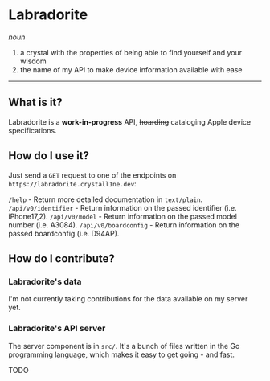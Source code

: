 # Labradorite
*noun*
1. a crystal with the properties of being able to find yourself and your wisdom
2. the name of my API to make device information available with ease
---
## What is it?
Labradorite is a **work-in-progress** API, ~~hoarding~~ cataloging Apple device specifications.

## How do I use it?
Just send a `GET` request to one of the endpoints on `https://labradorite.crystall1ne.dev`:

`/help` - Return more detailed documentation in `text/plain`.
`/api/v0/identifier` - Return information on the passed identifier (i.e. iPhone17,2).
`/api/v0/model` - Return information on the passed model number (i.e. A3084).
`/api/v0/boardconfig` - Return information on the passed boardconfig (i.e. D94AP).

## How do I contribute?
### Labradorite's data
I'm not currently taking contributions for the data available on my server yet.

### Labradorite's API server
The server component is in `src/`. It's a bunch of files written in the Go programming language, which makes it easy to get going - and fast.

TODO
